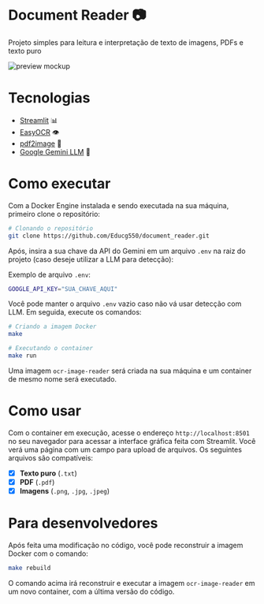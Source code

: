 # Document Reader 📷
Projeto simples para leitura e interpretação de texto de imagens, PDFs e texto puro

![preview mockup](https://github.com/user-attachments/assets/e1abed60-fe33-44fe-be8a-2528a8ad05d8)

# Tecnologias

- [Streamlit](https://streamlit.io/) 📊
- [EasyOCR](https://github.com/JaidedAI/EasyOCR) 👁️
- [pdf2image](https://github.com/Belval/pdf2image) 📄
- [Google Gemini LLM](https://cloud.google.com/gemini/docs) 🤖

# Como executar

Com a Docker Engine instalada e sendo executada na sua máquina, primeiro clone o repositório:

```bash
# Clonando o repositório
git clone https://github.com/Educg550/document_reader.git
```

Após, insira a sua chave da API do Gemini em um arquivo `.env` na raiz do projeto (caso deseje utilizar a LLM para detecção):

Exemplo de arquivo `.env`:

```bash
GOOGLE_API_KEY="SUA_CHAVE_AQUI"
```

Você pode manter o arquivo `.env` vazio caso não vá usar detecção com LLM. Em seguida, execute os comandos:

```bash
# Criando a imagem Docker
make

# Executando o container
make run
```


Uma imagem `ocr-image-reader` será criada na sua máquina e um container de mesmo nome será executado.

# Como usar

Com o container em execução, acesse o endereço `http://localhost:8501` no seu navegador para acessar a interface gráfica feita com Streamlit. Você verá uma página com um campo para upload de arquivos. Os seguintes arquivos são compatíveis:

- [x]  **Texto puro** (`.txt`)
- [x]  **PDF** (`.pdf`)
- [x]  **Imagens** (`.png`, `.jpg`, `.jpeg`)

# Para desenvolvedores
Após feita uma modificação no código, você pode reconstruir a imagem Docker com o comando:

```bash
make rebuild
```

O comando acima irá reconstruir e executar a imagem `ocr-image-reader` em um novo container, com a última versão do código.
